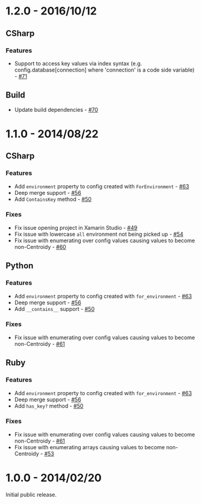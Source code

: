 # 1.2.0 - 2016/10/12

## CSharp

### Features

* Support to access key values via index syntax (e.g. config.database[connection] where 'connection' is a code side variable) - [#71](https://github.com/ResourceDataInc/Centroid/pull/71)

## Build

* Update build dependencies  - [#70](https://github.com/ResourceDataInc/Centroid/pull/70)

# 1.1.0 - 2014/08/22

## CSharp

### Features

* Add `environment` property to config created with `ForEnvironment` - [#63](https://github.com/ResourceDataInc/Centroid/pull/63)
* Deep merge support - [#56](https://github.com/ResourceDataInc/Centroid/pull/56)
* Add `ContainsKey` method - [#50](https://github.com/ResourceDataInc/Centroid/pull/50)

### Fixes

* Fix issue opening project in Xamarin Studio - [#49](https://github.com/ResourceDataInc/Centroid/pull/49)
* Fix issue with lowercase `all` environment not being picked up - [#54](https://github.com/ResourceDataInc/Centroid/pull/54)
* Fix issue with enumerating over config values causing values to become non-Centroidy - [#60](https://github.com/ResourceDataInc/Centroid/pull/60)

## Python

### Features

* Add `environment` property to config created with `for_environment` - [#63](https://github.com/ResourceDataInc/Centroid/pull/63)
* Deep merge support - [#56](https://github.com/ResourceDataInc/Centroid/pull/56)
* Add `__contains__` support - [#50](https://github.com/ResourceDataInc/Centroid/pull/50)

### Fixes

* Fix issue with enumerating over config values causing values to become non-Centroidy - [#61](https://github.com/ResourceDataInc/Centroid/pull/61)

## Ruby

### Features

* Add `environment` property to config created with `for_environment` - [#63](https://github.com/ResourceDataInc/Centroid/pull/63)
* Deep merge support - [#56](https://github.com/ResourceDataInc/Centroid/pull/56)
* Add `has_key?` method - [#50](https://github.com/ResourceDataInc/Centroid/pull/50)

### Fixes

* Fix issue with enumerating over config values causing values to become non-Centroidy - [#61](https://github.com/ResourceDataInc/Centroid/pull/61)
* Fix issue with enumerating arrays causing values to become non-Centroidy - [#53](https://github.com/ResourceDataInc/Centroid/pull/53)

# 1.0.0 - 2014/02/20

Initial public release.
